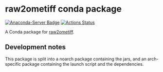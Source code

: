 # raw2ometiff conda package
[![Anaconda-Server Badge](https://anaconda.org/ome/raw2ometiff/badges/version.svg)](https://anaconda.org/ome/raw2ometiff)
[![Actions Status](https://github.com/ome/conda-raw2ometiff/workflows/Conda/badge.svg)](https://github.com/ome/conda-raw2ometiff/actions)


A Conda package for [raw2ometiff](https://github.com/glencoesoftware/raw2ometiff).


## Development notes

This package is split into a noarch package containing the jars, and an arch-specific package containing the launch script and the dependencies.
